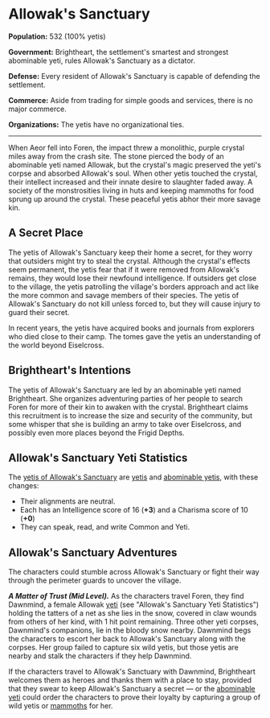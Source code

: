 # Allowak's Sanctuary

**Population:** 532 (100% yetis)

**Government:** Brightheart, the settlement's smartest and strongest abominable yeti, rules Allowak's Sanctuary as a dictator.

**Defense:** Every resident of Allowak's Sanctuary is capable of defending the settlement.

**Commerce:** Aside from trading for simple goods and services, there is no major commerce.

**Organizations:** The yetis have no organizational ties.

---

When Aeor fell into Foren, the impact threw a monolithic, purple crystal miles away from the crash site. The stone pierced the body of an abominable yeti named Allowak, but the crystal's magic preserved the yeti's corpse and absorbed Allowak's soul. When other yetis touched the crystal, their intellect increased and their innate desire to slaughter faded away. A society of the monstrosities living in huts and keeping mammoths for food sprung up around the crystal. These peaceful yetis abhor their more savage kin.

## A Secret Place

The yetis of Allowak's Sanctuary keep their home a secret, for they worry that outsiders might try to steal the crystal. Although the crystal's effects seem permanent, the yetis fear that if it were removed from Allowak's remains, they would lose their newfound intelligence. If outsiders get close to the village, the yetis patrolling the village's borders approach and act like the more common and savage members of their species. The yetis of Allowak's Sanctuary do not kill unless forced to, but they will cause injury to guard their secret.

In recent years, the yetis have acquired books and journals from explorers who died close to their camp. The tomes gave the yetis an understanding of the world beyond Eiselcross.

## Brightheart's Intentions

The yetis of Allowak's Sanctuary are led by an abominable yeti named Brightheart. She organizes adventuring parties of her people to search Foren for more of their kin to awaken with the crystal. Brightheart claims this recruitment is to increase the size and security of the community, but some whisper that she is building an army to take over Eiselcross, and possibly even more places beyond the Frigid Depths.

## Allowak's Sanctuary Yeti Statistics

The [yetis of Allowak's Sanctuary](https://www.dndbeyond.com/monsters/744342-yeti-allowak-variant) are [yetis](https://www.dndbeyond.com/monsters/17096-yeti) and [abominable yetis](https://www.dndbeyond.com/monsters/17105-abominable-yeti), with these changes:

- Their alignments are neutral.
- Each has an Intelligence score of 16 (**+3**) and a Charisma score of 10 (**+0**)
- They can speak, read, and write Common and Yeti.

## Allowak's Sanctuary Adventures
The characters could stumble across Allowak's Sanctuary or fight their way through the perimeter guards to uncover the village.

_**A Matter of Trust (Mid Level).**_ As the characters travel Foren, they find Dawnmind, a female Allowak [yeti](https://www.dndbeyond.com/monsters/744342-yeti-allowak-variant) (see "Allowak's Sanctuary Yeti Statistics") holding the tatters of a net as she lies in the snow, covered in claw wounds from others of her kind, with 1 hit point remaining. Three other yeti corpses, Dawnmind's companions, lie in the bloody snow nearby. Dawnmind begs the characters to escort her back to Allowak's Sanctuary along with the corpses. Her group failed to capture six wild yetis, but those yetis are nearby and stalk the characters if they help Dawnmind.

If the characters travel to Allowak's Sanctuary with Dawnmind, Brightheart welcomes them as heroes and thanks them with a place to stay, provided that they swear to keep Allowak's Sanctuary a secret — or the [abominable yeti](https://www.dndbeyond.com/monsters/17105-abominable-yeti) could order the characters to prove their loyalty by capturing a group of wild yetis or [mammoths](https://www.dndbeyond.com/monsters/16950-mammoth) for her.